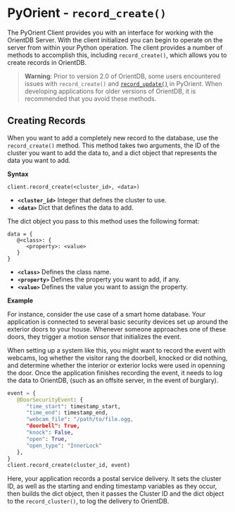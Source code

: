 # PyOrient - `record_create()`

The PyOrient Client provides you with an interface for working with the OrientDB Server.  With the client initialized you can begin to operate on the server from within your Python operation.  The client provides a number of methods to accomplish this, including `record_create()`, which allows you to create records in OrientDB.

>**Warning**: Prior to version 2.0 of OrientDB, some users encountered issues with `record_create()` and [`record_update()`](PyOrient-Client-Record-Update.md) in PyOrient.  When developing applications for older versions of OrientDB, it is recommended that you avoid these methods.

## Creating Records

When you want to add a completely new record to the database, use the `record_create()` method.  This method takes two arguments, the ID of the cluster you want to add the data to, and a dict object that represents the data you want to add.

**Syntax**

```
client.record_create(<cluster_id>, <data>)
```

- **`<cluster_id>`** Integer that defnes the cluster to use.
- **`<data>`** Dict that defines the data to add.

The dict object you pass to this method uses the following format:

```
data = {
   @<class>: {
      <property>: <value>
   }
}
```

- **`<class>`** Defines the class name.
- **`<property>`** Defines the property you want to add, if any.
- **`<value>`** Defines the value you want to assign the property.


**Example**

For instance, consider the use case of a smart home database.  Your application is connected to several basic security devices set up around the exterior doors to your house.  Whenever someone approaches one of these doors, they trigger a motion sensor that initializes the event.


When setting up a system like this, you might want to record the event with webcams, log whether the visitor rang the doorbell, knocked or did nothing, and determine whether the interior or exterior locks were used in openning the door.  Once the application finishes recording the event, it needs to log the data to OrientDB, (such as an offsite server, in the event of burglary).


```py
event = {
   @DoorSecurityEvent: {
      "time_start": timestamp_start,
      "time_end": timestamp_end,
      "webcam_file": "/path/to/file.ogg,
      "doorbell": True,
      "knock": False,
      "open": True,
      "open_type": "InnerLock"
   },
}
client.record_create(cluster_id, event)
```

Here, your application records a postal service delivery.  It sets the cluster ID, as well as the starting and ending timestamp variables as they occur, then builds the dict object, then it passes the Cluster ID and the dict object to the `record_cluster()`, to log the delivery to OrientDB.
